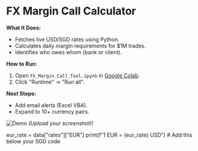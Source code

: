 # FX Margin Call Calculator  

**What It Does:**  
- Fetches live USD/SGD rates using Python.  
- Calculates daily margin requirements for $1M trades.  
- Identifies who owes whom (bank or client).  

**How to Run:**  
1. Open `FX_Margin_Call_Tool.ipynb` in [Google Colab](https://colab.research.google.com/).  
2. Click "Runtime" → "Run all".  

**Next Steps:**  
- Add email alerts (Excel VBA).  
- Expand to 10+ currency pairs.  

![Demo](screenshot.png) *(Upload your screenshot!)*  

eur_rate = data["rates"]["EUR"]
print(f"1 EUR = {eur_rate} USD")  # Add this below your SGD code

